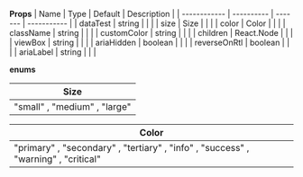 **Props**
| Name | Type | Default | Description |
| ------------ | ---------- | ------- | ----------- |
| dataTest | string | | |
| size | Size | | |
| color | Color | | |
| className | string | | |
| customColor | string | | |
| children | React.Node | | |
| viewBox | string | | |
| ariaHidden | boolean | | |
| reverseOnRtl | boolean | | |
| ariaLabel | string | | |

**enums**

| **Size**                     |
| ---------------------------- |
| "small" , "medium" , "large" |

| **Color**                                                                          |
| ---------------------------------------------------------------------------------- |
| "primary" , "secondary" , "tertiary" , "info" , "success" , "warning" , "critical" |
